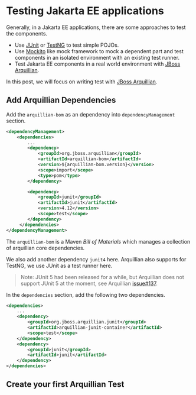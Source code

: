 # Testing Jakarta EE applications

Generally, in a Jakarta EE applications, there are some approaches to test the components.

* Use [JUnit](https://junit.org/) or [TestNG](https://testng.org/) to test simple POJOs.
* Use [Mockito](https://site.mockito.org/) like mock framework to mock a dependent part and test components in an isolated environment with an existing test runner.
* Test Jakarta EE components in a real world environment with [JBoss Arquillian](https://arquillian.org).

In this post, we will focus on writing test with [JBoss Arquillian](https://arquillian.org).

## Add Arquillian Dependencies

Add the `arquillian-bom` as an dependency into `dependencyManagement` section.

```xml
<dependencyManagement>
    <dependencies>
		...
        <dependency>
            <groupId>org.jboss.arquillian</groupId>
            <artifactId>arquillian-bom</artifactId>
            <version>${arquillian-bom.version}</version>
            <scope>import</scope>
            <type>pom</type>
        </dependency>

        <dependency>
            <groupId>junit</groupId>
            <artifactId>junit</artifactId>
            <version>4.12</version>
            <scope>test</scope>
        </dependency>
     </dependencies>
</dependencyManagement>
```

The `arquillian-bom` is a Maven *Bill of Materials*  which manages a collection of arquillian core dependencies.

We also add another dependency `junit4` here. Arquillian also supports for TestNG,  we use JUnit as a test runner here.

> Note: JUnit 5 had been released for a while, but Arquillian does not support JUnit 5 at the moment, see Arquillian [issue#137](https://github.com/arquillian/arquillian-core/issues/137).

In the `dependencies` section, add the following two dependencies.

```xml
<dependencies>
    ...
	<dependency>
        <groupId>org.jboss.arquillian.junit</groupId>
        <artifactId>arquillian-junit-container</artifactId>
        <scope>test</scope>
    </dependency>
    <dependency>
        <groupId>junit</groupId>
        <artifactId>junit</artifactId>
    </dependency>
</dependencies>    
```

## Create your first Arquillian Test

